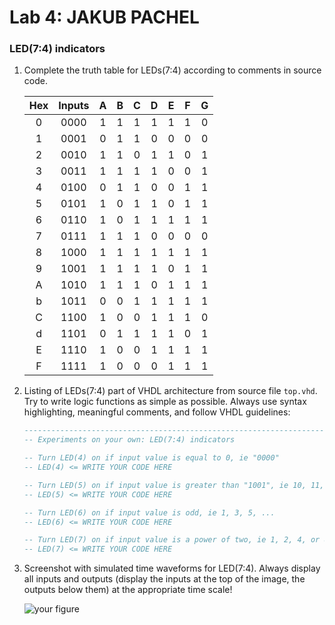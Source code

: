 # Lab 4: JAKUB PACHEL

### LED(7:4) indicators

1. Complete the truth table for LEDs(7:4) according to comments in source code.

   | **Hex** | **Inputs** | **A** | **B** | **C** | **D** |**E** | **F** | **G** |
   | :-: | :-: | :-: | :-: | :-: | :-: | :-: | :-: | :-: |
   | 0 | 0000 | 1 | 1 | 1 | 1 | 1 | 1 | 0 |
   | 1 | 0001 | 0 | 1 | 1 | 0 | 0 | 0 | 0 |
   | 2 | 0010 | 1 | 1 | 0 | 1 | 1 | 0 | 1 |
   | 3 | 0011 | 1 | 1 | 1 | 1 | 0 | 0 | 1 |
   | 4 | 0100 | 0 | 1 | 1 | 0 | 0 | 1 | 1 |
   | 5 | 0101 | 1 | 0 | 1 | 1 | 0 | 1 | 1 |
   | 6 | 0110 | 1 | 0 | 1 | 1 | 1 | 1 | 1 |
   | 7 | 0111 | 1 | 1 | 1 | 0 | 0 | 0 | 0 |
   | 8 | 1000 | 1 | 1 | 1 | 1 | 1 | 1 | 1 |
   | 9 | 1001 | 1 | 1 | 1 | 1 | 0 | 1 | 1 |
   | A | 1010 | 1 | 1 | 1 | 0 | 1 | 1 | 1 |
   | b | 1011 | 0 | 0 | 1 | 1 | 1 | 1 | 1 |
   | C | 1100 | 1 | 0 | 0 | 1 | 1 | 1 | 0 |
   | d | 1101 | 0 | 1 | 1 | 1 | 1 | 0 | 1 |
   | E | 1110 | 1 | 0 | 0 | 1 | 1 | 1 | 1 |
   | F | 1111 | 1 | 0 | 0 | 0 | 1 | 1 | 1 |

2. Listing of LEDs(7:4) part of VHDL architecture from source file `top.vhd`. Try to write logic functions as simple as possible. Always use syntax highlighting, meaningful comments, and follow VHDL guidelines:

   ```vhdl
   --------------------------------------------------------------------
   -- Experiments on your own: LED(7:4) indicators

   -- Turn LED(4) on if input value is equal to 0, ie "0000"
   -- LED(4) <= WRITE YOUR CODE HERE

   -- Turn LED(5) on if input value is greater than "1001", ie 10, 11, 12, ...
   -- LED(5) <= WRITE YOUR CODE HERE

   -- Turn LED(6) on if input value is odd, ie 1, 3, 5, ...
   -- LED(6) <= WRITE YOUR CODE HERE

   -- Turn LED(7) on if input value is a power of two, ie 1, 2, 4, or 8
   -- LED(7) <= WRITE YOUR CODE HERE
   ```

3. Screenshot with simulated time waveforms for LED(7:4). Always display all inputs and outputs (display the inputs at the top of the image, the outputs below them) at the appropriate time scale!

   ![your figure]()
